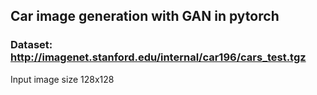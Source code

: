 ## Car image generation with GAN in pytorch

### Dataset: http://imagenet.stanford.edu/internal/car196/cars_test.tgz

Input image size 128x128
